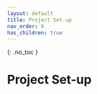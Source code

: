 ```yaml
---
layout: default
title: Project Set-up
nav_order: 6
has_children: true
---
```


{: .no_toc }

# Project Set-up
